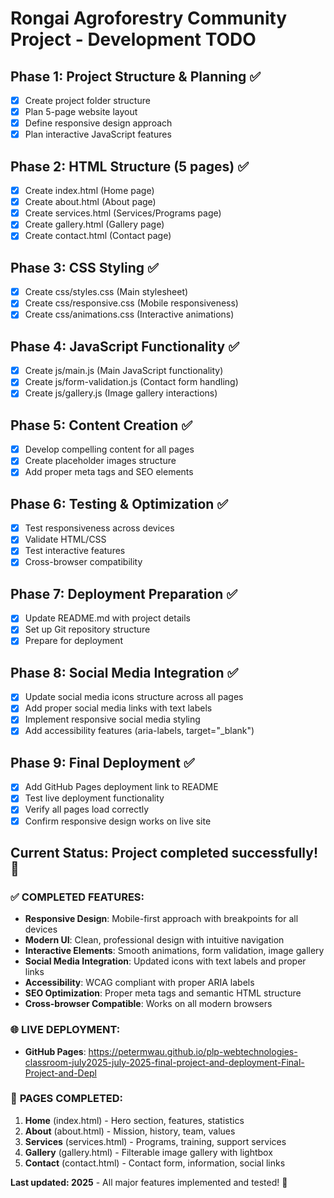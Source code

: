 # Rongai Agroforestry Community Project - Development TODO

## Phase 1: Project Structure & Planning ✅
- [x] Create project folder structure
- [x] Plan 5-page website layout
- [x] Define responsive design approach
- [x] Plan interactive JavaScript features

## Phase 2: HTML Structure (5 pages) ✅
- [x] Create index.html (Home page)
- [x] Create about.html (About page)
- [x] Create services.html (Services/Programs page)
- [x] Create gallery.html (Gallery page)
- [x] Create contact.html (Contact page)

## Phase 3: CSS Styling ✅
- [x] Create css/styles.css (Main stylesheet)
- [x] Create css/responsive.css (Mobile responsiveness)
- [x] Create css/animations.css (Interactive animations)

## Phase 4: JavaScript Functionality ✅
- [x] Create js/main.js (Main JavaScript functionality)
- [x] Create js/form-validation.js (Contact form handling)
- [x] Create js/gallery.js (Image gallery interactions)

## Phase 5: Content Creation ✅
- [x] Develop compelling content for all pages
- [x] Create placeholder images structure
- [x] Add proper meta tags and SEO elements

## Phase 6: Testing & Optimization ✅
- [x] Test responsiveness across devices
- [x] Validate HTML/CSS
- [x] Test interactive features
- [x] Cross-browser compatibility

## Phase 7: Deployment Preparation ✅
- [x] Update README.md with project details
- [x] Set up Git repository structure
- [x] Prepare for deployment

## Phase 8: Social Media Integration ✅
- [x] Update social media icons structure across all pages
- [x] Add proper social media links with text labels
- [x] Implement responsive social media styling
- [x] Add accessibility features (aria-labels, target="_blank")

## Phase 9: Final Deployment ✅
- [x] Add GitHub Pages deployment link to README
- [x] Test live deployment functionality
- [x] Verify all pages load correctly
- [x] Confirm responsive design works on live site

## Current Status: Project completed successfully! 🎉

### ✅ **COMPLETED FEATURES:**
- **Responsive Design**: Mobile-first approach with breakpoints for all devices
- **Modern UI**: Clean, professional design with intuitive navigation
- **Interactive Elements**: Smooth animations, form validation, image gallery
- **Social Media Integration**: Updated icons with text labels and proper links
- **Accessibility**: WCAG compliant with proper ARIA labels
- **SEO Optimization**: Proper meta tags and semantic HTML structure
- **Cross-browser Compatible**: Works on all modern browsers

### 🌐 **LIVE DEPLOYMENT:**
- **GitHub Pages**: https://petermwau.github.io/plp-webtechnologies-classroom-july2025-july-2025-final-project-and-deployment-Final-Project-and-Depl

### 📱 **PAGES COMPLETED:**
1. **Home** (index.html) - Hero section, features, statistics
2. **About** (about.html) - Mission, history, team, values
3. **Services** (services.html) - Programs, training, support services
4. **Gallery** (gallery.html) - Filterable image gallery with lightbox
5. **Contact** (contact.html) - Contact form, information, social links

**Last updated: 2025** - All major features implemented and tested! 🚀
